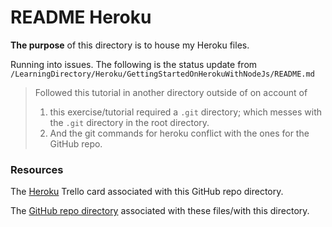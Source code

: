# README Heroku

**The purpose** of this directory is to house my Heroku files.

Running into issues. The following is the status update from `/LearningDirectory/Heroku/GettingStartedOnHerokuWithNodeJs/README.md`
>Followed this tutorial in another directory outside of on account of
>1. this exercise/tutorial required a `.git` directory; which messes with the `.git` directory in the root directory.
>2. And the git commands for heroku conflict with the ones for the GitHub repo.

### Resources
The [Heroku](https://trello.com/c/9SRRsEWo/43-heroku) Trello card associated with this GitHub repo directory.

The [GitHub repo directory](https://github.com/JamieBort/LearningDirectory/tree/master/Heroku) associated with these files/with this directory.
